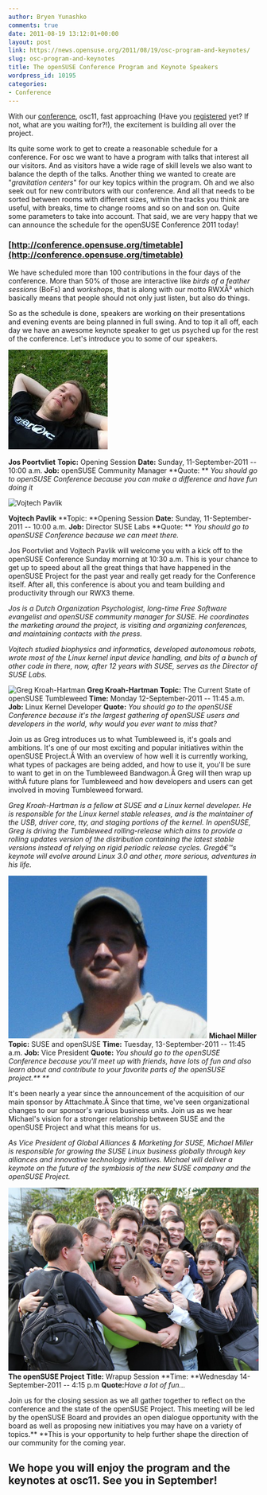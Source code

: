 ```yaml
---
author: Bryen Yunashko
comments: true
date: 2011-08-19 13:12:01+00:00
layout: post
link: https://news.opensuse.org/2011/08/19/osc-program-and-keynotes/
slug: osc-program-and-keynotes
title: The openSUSE Conference Program and Keynote Speakers
wordpress_id: 10195
categories:
- Conference
---
```


With our [conference](http://news.opensuse.org/2011/08/15/osc11/), osc11, fast approaching (Have you [registered](http://conference.opensuse.org/register) yet? If not, what are you waiting for?!), the excitement is building all over the project.

Its quite some work to get to create a reasonable schedule for a conference. For osc we want to have a program with talks that interest all our visitors. And as visitors have a wide rage of skill levels we also want to balance the depth of the talks. Another thing we wanted to create are "_gravitation centers_" for our key topics within the program. Oh and we also seek out for new contributors with our conference. And all that needs to be sorted between rooms with different sizes, within the tracks you think are useful, with breaks, time to change rooms and so on and son on. Quite some parameters to take into account. That said, we are very happy that we can announce the schedule for the openSUSE Conference 2011 today!



### [http://conference.opensuse.org/timetable](http://conference.opensuse.org/timetable)



We have scheduled more than 100 contributions in the four days of the conference. More than 50% of those are interactive like _birds of a feather sessions_ (BoFs) and _workshops_, that is along with our motto RWXÂ³ which basically means that people should not only just listen, but also do things.

So as the schedule is done, speakers are working on their presentations and evening events are being planned in full swing. And to top it all off, each day we have an awesome keynote speaker to get us psyched up for the rest of the conference. Let's introduce you to some of our speakers.

<!-- more -->






[![Jos Poortvliet Headshot](/wp-content/uploads/2011/08/jos.jpg)](http://news.opensuse.org/2011/08/19/osc-program-and-keynotes/jos/)




**Jos Poortvliet**
**Topic:** Opening Session
**Date:** Sunday, 11-September-2011 -- 10:00 a.m.
**Job:** openSUSE Community Manager
**Quote: ** _You should go to openSUSE Conference because you can make a difference and have fun doing it_










![Vojtech Pavlik](/wp-content/uploads/2011/08/vojtech-236x300.jpg)




**Vojtech Pavlik**
**Topic: **Opening Session
**Date:** Sunday, 11-September-2011 -- 10:00 a.m.
**Job:** Director SUSE Labs
**Quote: ** _You should go to openSUSE Conference because we can meet there._





  

Jos Poortvliet and Vojtech Pavlik will welcome you with a kick off to the openSUSE Conference Sunday morning at 10:30 a.m. This is your chance to get up to speed about all the great things that have happened in the openSUSE Project for the past year and really get ready for the Conference itself. After all, this conference is about you and team building and productivity through our RWX3 theme.


_Jos is a Dutch Organization Psychologist, long-time Free Software evangelist and openSUSE community manager for SUSE. He coordinates the marketing around the project, is visiting and organizing conferences, and maintaining contacts with the press._




_Vojtech studied biophysics and informatics, developed autonomous robots, wrote most of the Linux kernel input device handling, and bits of a bunch of other code in there, now, after 12 years with SUSE, serves as the Director of SUSE Labs._






![Greg Kroah-Hartman](/wp-content/uploads/2011/08/gregkh.200.png)
**Greg Kroah-Hartman**
**Topic:** The Current State of openSUSE Tumbleweed
**Time:** Monday 12-September-2011 -- 11:45 a.m.
**Job:** Linux Kernel Developer
**Quote:** _You should go to the openSUSE Conference because it's the largest gathering of openSUSE users and developers in the world, why would you ever want to miss that?_


Join us as Greg introduces us to what Tumbleweed is, it's goals and ambitions. It's one of our most exciting and popular initiatives within the openSUSE Project.Â With an overview of how well it is currently working, what types of packages are being added, and how to use it, you'll be sure to want to get in on the Tumbleweed Bandwagon.Â Greg will then wrap up withÂ future plans for Tumbleweed and how developers and users can get involved in moving Tumbleweed forward.


_Greg Kroah-Hartman is a fellow at SUSE and a Linux kernel developer. He is responsible for the Linux kernel stable releases, and is the maintainer of the USB, driver core, tty, and staging portions of the kernel. In openSUSE, Greg is driving the Tumbleweed rolling-release which aims to provide a rolling updates version of the distribution containing the latest stable versions instead of relying on rigid periodic release cycles. Gregâ€™s keynote will evolve around Linux 3.0 and other, more serious, adventures in his life._





[![Michael Miller](/wp-content/uploads/2011/08/mm.jpg)](http://news.opensuse.org/2011/08/19/osc-program-and-keynotes/mm/)
**Michael Miller**
**Topic:** SUSE and openSUSE
**Time:** Tuesday, 13-September-2011 -- 11:45 a.m.
**Job:** Vice President
**Quote:** _You should go to the openSUSE Conference because you'll meet up with friends, have lots of fun and also learn about and contribute to your favorite parts of the openSUSE project.** **_




It's been nearly a year since the announcement of the acquisition of our main sponsor by Attachmate.Â Since that time, we've seen organizational changes to our sponsor's various business units. Join us as we hear Michael's vision for a stronger relationship between SUSE and the openSUSE Project and what this means for us.



_As Vice President of Global Alliances & Marketing for SUSE, Michael Miller is responsible for growing the SUSE Linux business globally through key alliances and innovative technology initiatives. Michael will deliver a keynote on the future of the symbiosis of the new SUSE company and the openSUSE Project._






![openSUSE Community Members hugging](/wp-content/uploads/2011/08/hugs.jpg)
**The openSUSE Project**
**Title:** Wrapup Session
**Time: **Wednesday 14-September-2011 -- 4:15 p.m
**Quote:**_Have a lot of fun..._




Join us for the closing session as we all gather together to reflect on the conference and the state of the openSUSE Project. This meeting will be led by the openSUSE Board and provides an open dialogue opportunity with the board as well as proposing new initiatives you may have on a variety of topics.** **This is your opportunity to help further shape the direction of our community for the coming year.



## We hope you will enjoy the program and the keynotes at osc11. See you in September!
